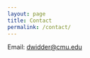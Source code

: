 ```yaml
---
layout: page
title: Contact
permalink: /contact/
---
```


Email: [dwidder@cmu.edu](mailto:dwidder@cmu.edu)

<!-- Call or text: [(541) 870-5750](tel:541-870-5750) -->

<!-- Skype: <a href="skype:david.widder?add">david.widder</a> -->
<!-- 
Mail:

> David Gray Widder  
> Carnegie Mellon University  
> ISR - TCS Hall 430  
> 4665 Forbes Avenue  
> Pittsburgh, PA 15213  
 -->